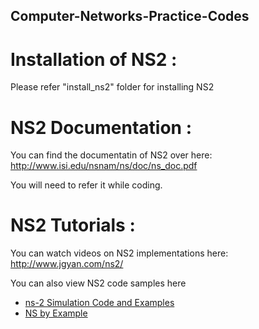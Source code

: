 ## Computer-Networks-Practice-Codes

# Installation of NS2 : 

Please refer "install_ns2" folder for installing NS2 

# NS2 Documentation :
You can find the documentatin of NS2 over here:
http://www.isi.edu/nsnam/ns/doc/ns_doc.pdf

You will need to refer it while coding.


# NS2 Tutorials :
You can watch videos on NS2 implementations here:
http://www.jgyan.com/ns2/

You can also view NS2 code samples here
* [ns-2 Simulation Code and Examples](http://www.cs.bu.edu/groups/itm/SATS/simulation.html)
* [NS by Example](http://nile.wpi.edu/NS/)

